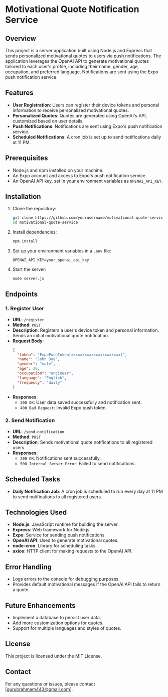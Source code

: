 # Motivational Quote Notification Service

## Overview

This project is a server application built using Node.js and Express that sends personalized motivational quotes to users via push notifications. The application leverages the OpenAI API to generate motivational quotes tailored to each user's profile, including their name, gender, age, occupation, and preferred language. Notifications are sent using the Expo push notification service.

## Features

- **User Registration**: Users can register their device tokens and personal information to receive personalized motivational quotes.
- **Personalized Quotes**: Quotes are generated using OpenAI's API, customized based on user details.
- **Push Notifications**: Notifications are sent using Expo's push notification service.
- **Scheduled Notifications**: A cron job is set up to send notifications daily at 11 PM.

## Prerequisites

- Node.js and npm installed on your machine.
- An Expo account and access to Expo's push notification service.
- An OpenAI API key, set in your environment variables as `OPENAI_API_KEY`.

## Installation

1. Clone the repository:
   ```bash
   git clone https://github.com/yourusername/motivational-quote-service.git
   cd motivational-quote-service
   ```

2. Install dependencies:
   ```bash
   npm install
   ```

3. Set up your environment variables in a `.env` file:
   ```plaintext
   OPENAI_API_KEY=your_openai_api_key
   ```

4. Start the server:
   ```bash
   node server.js
   ```

## Endpoints

### 1. Register User

- **URL**: `/register`
- **Method**: `POST`
- **Description**: Registers a user's device token and personal information. Sends an initial motivational quote notification.
- **Request Body**:
  ```json
  {
    "token": "ExpoPushToken[xxxxxxxxxxxxxxxxxxxxxx]",
    "name": "John Doe",
    "gender": "male",
    "age": 30,
    "occupation": "engineer",
    "language": "English",
    "frequency": "daily"
  }
  ```
- **Responses**:
  - `200 OK`: User data saved successfully and notification sent.
  - `400 Bad Request`: Invalid Expo push token.

### 2. Send Notification

- **URL**: `/send-notification`
- **Method**: `POST`
- **Description**: Sends motivational quote notifications to all registered users.
- **Responses**:
  - `200 OK`: Notifications sent successfully.
  - `500 Internal Server Error`: Failed to send notifications.

## Scheduled Tasks

- **Daily Notification Job**: A cron job is scheduled to run every day at 11 PM to send notifications to all registered users.

## Technologies Used

- **Node.js**: JavaScript runtime for building the server.
- **Express**: Web framework for Node.js.
- **Expo**: Service for sending push notifications.
- **OpenAI API**: Used to generate motivational quotes.
- **node-cron**: Library for scheduling tasks.
- **axios**: HTTP client for making requests to the OpenAI API.

## Error Handling

- Logs errors to the console for debugging purposes.
- Provides default motivational messages if the OpenAI API fails to return a quote.

## Future Enhancements

- Implement a database to persist user data.
- Add more customization options for quotes.
- Support for multiple languages and styles of quotes.

## License

This project is licensed under the MIT License.

## Contact

For any questions or issues, please contact [gurubrahmam443@gmail.com].
